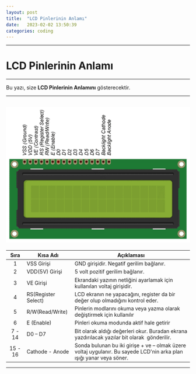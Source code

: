 ```yaml
---
layout: post
title:  "LCD Pinlerinin Anlamı"
date:   2023-02-02 13:50:39
categories: coding
---
```

---
# LCD Pinlerinin Anlamı
---
Bu yazı, size **LCD Pinlerinin Anlamını** gösterecektir.

---
![LCD_Pinlerini_Okuma](https://raw.githubusercontent.com/imonur/blog/main/projects/images/lcd_pinleri_okuma/lcd_pinleri_okuma.png)
---

| **Sıra** | **Kısa Adı**        | **Açıklaması**                                                                                           |
|:--------:|---------------------|----------------------------------------------------------------------------------------------------------|
|     1    | VSS Girişi          | GND girişidir. Negatif gerilim bağlanır.                                                                 |
|     2    | VDD(5V) Girişi      | 5 volt pozitif gerilim bağlanır.                                                                         |
|     3    | VE Girişi           | Ekrandaki yazının netliğini ayarlamak için kullanılan voltaj girişidir.                                  |
|     4    | RS(Register Select) | LCD ekranın ne yapacağını, register da bir değer olup olmadığını kontrol eder.                           |
|     5    | R/W(Read/Write)     | Pinlerin modlarını okuma veya yazma olarak değiştirmek için kullanılır                                   |
|     6    | E (Enable)          | Pinleri okuma modunda aktif hale getirir                                                                 |
|  7 - 14  | D0 – D7             | Bit olarak aldığı değerleri okur. Buradan ekrana yazdırılacak yazılar bit olarak  gönderilir.      |
|  15 - 16  | Cathode - Anode     | Sonda bulunan bu iki girişe + ve – olmak üzere voltaj uygulanır. Bu sayede LCD'nin arka plan ışığı yanar veya söner. |

---
